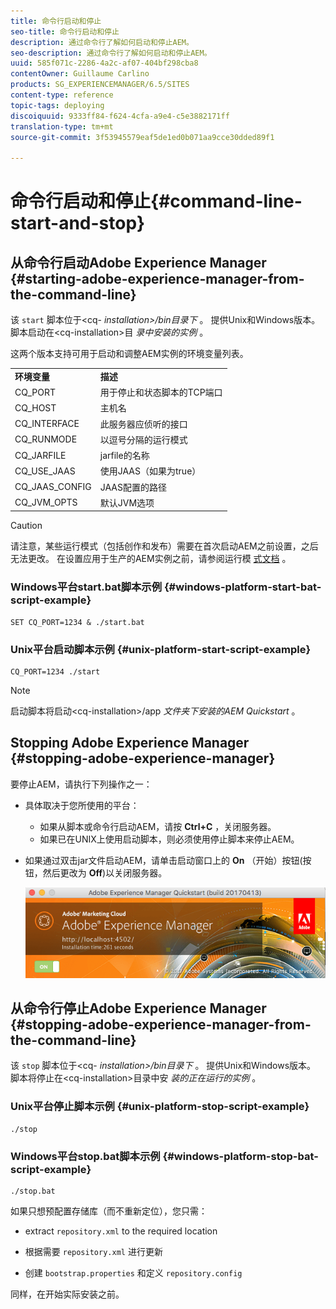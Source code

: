 ```yaml
---
title: 命令行启动和停止
seo-title: 命令行启动和停止
description: 通过命令行了解如何启动和停止AEM。
seo-description: 通过命令行了解如何启动和停止AEM。
uuid: 585f071c-2286-4a2c-af07-404bf298cba8
contentOwner: Guillaume Carlino
products: SG_EXPERIENCEMANAGER/6.5/SITES
content-type: reference
topic-tags: deploying
discoiquuid: 9333ff84-f624-4cfa-a9e4-c5e3882171ff
translation-type: tm+mt
source-git-commit: 3f53945579eaf5de1ed0b071aa9cce30dded89f1

---
```



# 命令行启动和停止{#command-line-start-and-stop}

## 从命令行启动Adobe Experience Manager {#starting-adobe-experience-manager-from-the-command-line}

该 `start` 脚本位于&lt;cq- *installation>/bin目录下* 。 提供Unix和Windows版本。 脚本启动在&lt;cq-installation>目 *录中安装的实例* 。

这两个版本支持可用于启动和调整AEM实例的环境变量列表。

<table>
 <tbody>
  <tr>
   <td><strong>环境变量 </strong></td>
   <td><strong>描述 </strong></td>
  </tr>
  <tr>
   <td>CQ_PORT</td>
   <td>用于停止和状态脚本的TCP端口<br /> </td>
  </tr>
  <tr>
   <td>CQ_HOST</td>
   <td>主机名<br /> </td>
  </tr>
  <tr>
   <td>CQ_INTERFACE</td>
   <td>此服务器应侦听的接口<br /> </td>
  </tr>
  <tr>
   <td>CQ_RUNMODE</td>
   <td>以逗号分隔的运行模式<br /> </td>
  </tr>
  <tr>
   <td>CQ_JARFILE</td>
   <td>jarfile的名称<br /> </td>
  </tr>
  <tr>
   <td>CQ_USE_JAAS</td>
   <td>使用JAAS（如果为true）<br /> </td>
  </tr>
  <tr>
   <td>CQ_JAAS_CONFIG</td>
   <td>JAAS配置的路径<br /> </td>
  </tr>
  <tr>
   <td>CQ_JVM_OPTS</td>
   <td>默认JVM选项<br /> </td>
  </tr>
 </tbody>
</table>

>[!CAUTION]
>
>请注意，某些运行模式（包括创作和发布）需要在首次启动AEM之前设置，之后无法更改。 在设置应用于生产的AEM实例之前，请参阅运行模 [式文档](/help/sites-deploying/configure-runmodes.md) 。

### Windows平台start.bat脚本示例 {#windows-platform-start-bat-script-example}

```shell
SET CQ_PORT=1234 & ./start.bat
```

### Unix平台启动脚本示例 {#unix-platform-start-script-example}

```shell
CQ_PORT=1234 ./start
```

>[!NOTE]
>
>启动脚本将启动&lt;cq-installation>/app *文件夹下安装的AEM Quickstart* 。

## Stopping Adobe Experience Manager {#stopping-adobe-experience-manager}

要停止AEM，请执行下列操作之一：

* 具体取决于您所使用的平台：

   * 如果从脚本或命令行启动AEM，请按 **Ctrl+C** ，关闭服务器。
   * 如果已在UNIX上使用启动脚本，则必须使用停止脚本来停止AEM。

* 如果通过双击jar文件启动AEM，请单击启动窗口上的 **On** （开始）按钮(按钮，然后更改为 **Off**)以关闭服务器。

   ![chlimage_1-63](assets/chlimage_1-63.png)

## 从命令行停止Adobe Experience Manager {#stopping-adobe-experience-manager-from-the-command-line}

该 `stop` 脚本位于&lt;cq- *installation>/bin目录下* 。 提供Unix和Windows版本。 脚本将停止在&lt;cq-installation>目录中安 *装的正在运行的实例* 。

### Unix平台停止脚本示例 {#unix-platform-stop-script-example}

```shell
./stop
```

### Windows平台stop.bat脚本示例 {#windows-platform-stop-bat-script-example}

```shell
./stop.bat
```

如果只想预配置存储库（而不重新定位），您只需：

* extract `repository.xml` to the required location

* 根据需要 `repository.xml` 进行更新

* 创建 `bootstrap.properties` 和定义 `repository.config`

同样，在开始实际安装之前。

